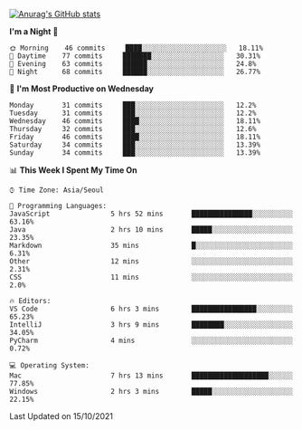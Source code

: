 
<!--
**BHyeonKim/BHyeonKim** is a ✨ _special_ ✨ repository because its `README.md` (this file) appears on your GitHub profile.

Here are some ideas to get you started:

- 🔭 I’m currently working on ...
- 🌱 I’m currently learning ...
- 👯 I’m looking to collaborate on ...
- 🤔 I’m looking for help with ...
- 💬 Ask me about ...
- 📫 How to reach me: ...
- 😄 Pronouns: ...
- ⚡ Fun fact: ...
-->
[![Anurag's GitHub stats](https://github-readme-stats.vercel.app/api?username=BHyeonKim&show_icons=true&theme=dark)
](https://github.com/anuraghazra/github-readme-stats)
<!--START_SECTION:waka-->
**I'm a Night 🦉** 

```text
🌞 Morning    46 commits     ████░░░░░░░░░░░░░░░░░░░░░   18.11% 
🌆 Daytime    77 commits     ███████░░░░░░░░░░░░░░░░░░   30.31% 
🌃 Evening    63 commits     ██████░░░░░░░░░░░░░░░░░░░   24.8% 
🌙 Night      68 commits     ██████░░░░░░░░░░░░░░░░░░░   26.77%

```
📅 **I'm Most Productive on Wednesday** 

```text
Monday       31 commits     ███░░░░░░░░░░░░░░░░░░░░░░   12.2% 
Tuesday      31 commits     ███░░░░░░░░░░░░░░░░░░░░░░   12.2% 
Wednesday    46 commits     ████░░░░░░░░░░░░░░░░░░░░░   18.11% 
Thursday     32 commits     ███░░░░░░░░░░░░░░░░░░░░░░   12.6% 
Friday       46 commits     ████░░░░░░░░░░░░░░░░░░░░░   18.11% 
Saturday     34 commits     ███░░░░░░░░░░░░░░░░░░░░░░   13.39% 
Sunday       34 commits     ███░░░░░░░░░░░░░░░░░░░░░░   13.39%

```


📊 **This Week I Spent My Time On** 

```text
⌚︎ Time Zone: Asia/Seoul

💬 Programming Languages: 
JavaScript               5 hrs 52 mins       ███████████████░░░░░░░░░░   63.16% 
Java                     2 hrs 10 mins       █████░░░░░░░░░░░░░░░░░░░░   23.35% 
Markdown                 35 mins             █░░░░░░░░░░░░░░░░░░░░░░░░   6.31% 
Other                    12 mins             ░░░░░░░░░░░░░░░░░░░░░░░░░   2.31% 
CSS                      11 mins             ░░░░░░░░░░░░░░░░░░░░░░░░░   2.0%

🔥 Editors: 
VS Code                  6 hrs 3 mins        ████████████████░░░░░░░░░   65.23% 
IntelliJ                 3 hrs 9 mins        ████████░░░░░░░░░░░░░░░░░   34.05% 
PyCharm                  4 mins              ░░░░░░░░░░░░░░░░░░░░░░░░░   0.72%

💻 Operating System: 
Mac                      7 hrs 13 mins       ███████████████████░░░░░░   77.85% 
Windows                  2 hrs 3 mins        █████░░░░░░░░░░░░░░░░░░░░   22.15%

```


 Last Updated on 15/10/2021
<!--END_SECTION:waka-->

